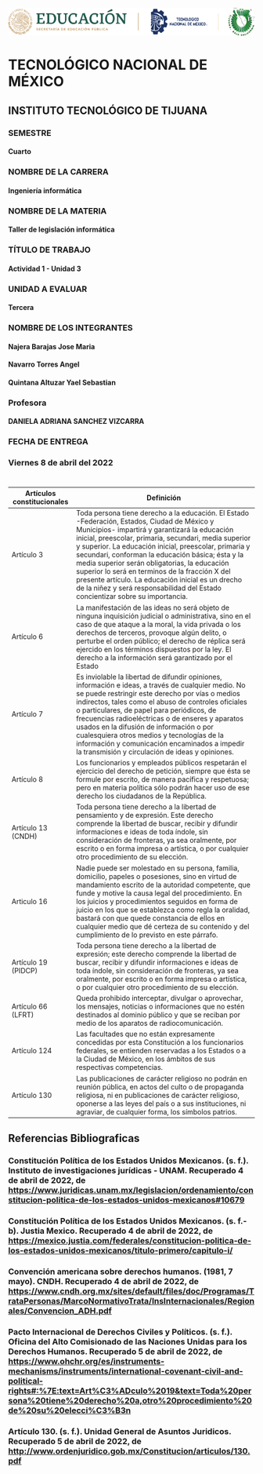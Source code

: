![alt text](https://github.com/YaelQuintana/Taller-de-legislacion/blob/main/Unidad1/Logo_tec.png?raw=true)
#  TECNOLÓGICO NACIONAL DE MÉXICO
##  INSTITUTO TECNOLÓGICO DE TIJUANA 

### SEMESTRE 
#### Cuarto

### NOMBRE DE LA CARRERA
#### Ingeniería informática

### NOMBRE DE LA MATERIA 
#### Taller de legislación informática

### TÍTULO DE TRABAJO
#### Actividad 1 - Unidad 3 

### UNIDAD A EVALUAR
#### Tercera


###  NOMBRE DE LOS INTEGRANTES 
#### Najera Barajas Jose Maria
#### Navarro Torres Angel
#### Quintana Altuzar Yael Sebastian 

### Profesora
#### DANIELA ADRIANA SANCHEZ VIZCARRA

### FECHA DE ENTREGA
### Viernes 8 de abril del 2022
#
| Artículos constitucionales | Definición |
| --- | --- |
| Artículo 3 | Toda persona tiene derecho a la educación. El Estado -Federación, Estados, Ciudad de México y Municipios- impartirá y garantizará la educación inicial, preescolar, primaria, secundari, media superior y superior. La educación inicial, preescolar, primaria y secundari, conforman la educación básica; ésta y la media superior serán obligatorias, la educación superior lo será en terminos de la fracción X del presente artículo. La educación inicial es un drecho de la niñez y será responsabilidad del Estado concientizar sobre su importancia. |
| Artículo 6 | La manifestación de las ideas no será objeto de ninguna inquisición judicial o administrativa, sino en el caso de que ataque a la moral, la vida privada o los derechos de terceros, provoque algún delito, o perturbe el orden público; el derecho de réplica será ejercido en los términos dispuestos por la ley. El derecho a la información será garantizado por el Estado |
| Artículo 7 | Es inviolable la libertad de difundir opiniones, información e ideas, a través de cualquier medio. No se puede restringir este derecho por vías o medios indirectos, tales como el abuso de controles oficiales o particulares, de papel para periódicos, de frecuencias radioeléctricas o de enseres y aparatos usados en la difusión de información o por cualesquiera otros medios y tecnologías de la información y comunicación encaminados a impedir la transmisión y circulación de ideas y opiniones. |
| Artículo 8 |  Los funcionarios y empleados públicos respetarán el ejercicio del derecho de petición, siempre que ésta se formule por escrito, de manera pacífica y respetuosa; pero en materia política sólo podrán hacer uso de ese derecho los ciudadanos de la República. | 
| Artículo 13 (CNDH) | Toda persona tiene derecho a la libertad de pensamiento y de expresión. Este derecho comprende la libertad de buscar, recibir y difundir informaciones e ideas de toda índole, sin consideración de fronteras, ya sea oralmente, por escrito o en forma impresa o artística, o por cualquier otro procedimiento de su elección. |
| Articulo 16 | Nadie puede ser molestado en su persona, familia, domicilio, papeles o posesiones, sino en virtud de mandamiento escrito de la autoridad competente, que funde y motive la causa legal del procedimiento. En los juicios y procedimientos seguidos en forma de juicio en los que se establezca como regla la oralidad, bastará con que quede constancia de ellos en cualquier medio que dé certeza de su contenido y del cumplimiento de lo previsto en este párrafo. |
| Artículo 19 (PIDCP) | Toda persona tiene derecho a la libertad de expresión; este derecho comprende la libertad de buscar, recibir y difundir informaciones e ideas de toda índole, sin consideración de fronteras, ya sea oralmente, por escrito o en forma impresa o artística, o por cualquier otro procedimiento de su elección. |
| Artículo 66 (LFRT) | Queda prohibido interceptar, divulgar o aprovechar, los mensajes, noticias o informaciones que no estén destinados al dominio público y que se reciban por medio de los aparatos de radiocomunicación. |
| Artículo 124 | Las facultades que no están expresamente concedidas por esta Constitución a los funcionarios federales, se entienden reservadas a los Estados o a la Ciudad de México, en los ámbitos de sus respectivas competencias. |
| Artículo 130 | Las publicaciones de carácter religioso no podrán en reunión pública, en actos del culto o de propaganda religiosa, ni en publicaciones de carácter religioso, oponerse a las leyes del país o a sus instituciones, ni agraviar, de cualquier forma, los símbolos patrios. |

## Referencias Bibliograficas
### Constitución Política de los Estados Unidos Mexicanos. (s. f.). Instituto de investigaciones jurídicas - UNAM. Recuperado 4 de abril de 2022, de https://www.juridicas.unam.mx/legislacion/ordenamiento/constitucion-politica-de-los-estados-unidos-mexicanos#10679
### Constitución Política de los Estados Unidos Mexicanos. (s. f.-b). Justia Mexico. Recuperado 4 de abril de 2022, de https://mexico.justia.com/federales/constitucion-politica-de-los-estados-unidos-mexicanos/titulo-primero/capitulo-i/
### Convención americana sobre derechos humanos. (1981, 7 mayo). CNDH. Recuperado 4 de abril de 2022, de https://www.cndh.org.mx/sites/default/files/doc/Programas/TrataPersonas/MarcoNormativoTrata/InsInternacionales/Regionales/Convencion_ADH.pdf
### Pacto Internacional de Derechos Civiles y Políticos. (s. f.). Oficina del Alto Comisionado de las Naciones Unidas para los Derechos Humanos. Recuperado 5 de abril de 2022, de https://www.ohchr.org/es/instruments-mechanisms/instruments/international-covenant-civil-and-political-rights#:%7E:text=Art%C3%ADculo%2019&text=Toda%20persona%20tiene%20derecho%20a,otro%20procedimiento%20de%20su%20elecci%C3%B3n
### Artículo 130. (s. f.). Unidad General de Asuntos Juridicos. Recuperado 5 de abril de 2022, de http://www.ordenjuridico.gob.mx/Constitucion/articulos/130.pdf